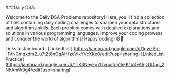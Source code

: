 ###Daily DSA

Welcome to the Daily DSA Problems repository! Here, you'll find a collection of files containing daily coding challenges to sharpen your data structures and algorithms skills. Each problem comes with detailed explanations and solutions in various programming languages. Improve your coding prowess and conquer the world of algorithms! Happy coding! 😄🚀

Links to Jamboard : [LinkedList] (https://jamboard.google.com/d/1gwzP-j--1VNCmqxdm2_u7tZt8nGqAHfzeVlxYVcXKe0/edit?usp=sharing)
		    [LinkedList Practice] (https://jamboard.google.com/d/1TK3Neykg7Gvpujfmj15FK1b3FARjzUDoq_2NhAmW9g4/edit?usp=sharing)
